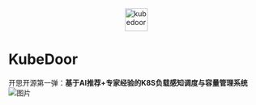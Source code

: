 <div align="center">

<img src="https://github.com/user-attachments/assets/6e9d6e4d-bdfa-4cb8-8f30-98fc36d19cae" width="45;" alt="kubedoor"/>

</div>

# KubeDoor
开思开源第一弹：**基于AI推荐+专家经验的K8S负载感知调度与容量管理系统**
![图片](https://github.com/user-attachments/assets/f04bb2e9-4603-4639-bc21-7e90dffc1282)

